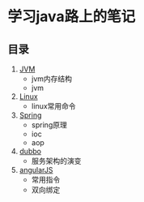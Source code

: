 # 学习java路上的笔记
## 目录
1. [JVM](notes/JVM.md)
    +   jvm内存结构
    +   jvm
1. [Linux](notes/linux.md)
    +   linux常用命令
1. [Spring](notes/spring.md)
    +   spring原理
    +   ioc
    +   aop
1. [dubbo](notes/dubbo.md)
    +   服务架构的演变
1. [angularJS](notes/angularJS.md) 
    +   常用指令
    +   双向绑定

